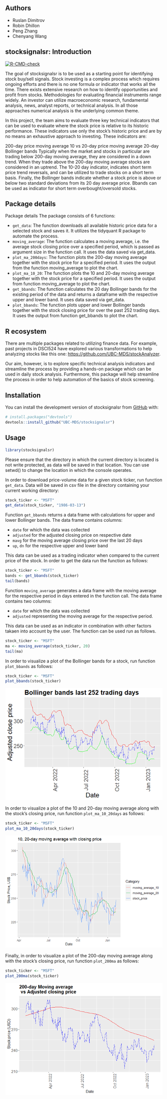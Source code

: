 
<!-- README.md is generated from README.Rmd. Please edit that file -->

## Authors

-   Ruslan Dimitrov
-   Robin Dhillon
-   Peng Zhang
-   Chenyang Wang

## stocksignalsr: Introduction

<!-- badges: start -->

[![R-CMD-check](https://github.com/UBC-MDS/stocksignalsr/actions/workflows/R-CMD-check.yaml/badge.svg)](https://github.com/UBC-MDS/stocksignalsr/actions/workflows/R-CMD-check.yaml)

<!-- badges: end -->

The goal of stocksignalsr is to be used as a starting point for
identifying stock buy/sell signals. Stock investing is a complex process
which requires ongoing efforts and there is no one formula or indicator
that works all the time. There exists extensive research on how to
identify opportunities and profit from stocks. Methodologies for
evaluating financial instruments range widely. An investor can utilize
macroeconomic research, fundamental analysis, news, analyst reports, or
technical analysis. In all those approaches numerical analysis is the
underlying common theme.

In this project, the team aims to evaluate three key technical
indicators that can be used to evaluate where the stock price is
relative to its historic performance. These indicators use only the
stock’s historic price and are by no means an exhaustive approach to
investing. These indicators are:

200-day price moving average 10 vs 20-day price moving average 20-day
Bollinger bands Typically when the market and stocks in particular are
trading below 200-day moving average, they are considered in a down
trend. When they trade above the 200-day moving average stocks are
considered in an uptrend. The 10-20 day indicator, indicates short term
price trend reversals, and can be utilized to trade stocks on a short
term basis. Finally, the Bollinger bands indicate whether a stock price
is above or below two standard deviations from its 20 day average price.
Bbands can be used as indicator for short term overbought/oversold
stocks.

## Package details

Package details The package consists of 6 functions:

-   `get_data`: The function downloads all available historic price data
    for a selected stock and saves it. It utilizes the tidyquant R
    package to automate the process.
-   `moving_average`: The function calculates a moving average, i.e. the
    average stock closing price over a specified period, which is passed
    as argument size in the function call. It uses the data saved via
    get_data.
-   `plot_ma_200days`: The function plots the 200-day moving average
    together with the stock price for a specified period. It uses the
    output from the function moving_average to plot the chart.
-   `plot_ma_10_20`: The function plots the 10 and 20-day moving average
    together with the stock price for a specified period. It uses the
    output from function moving_average to plot the chart.
-   `get_bbands`: The function calculates the 20 day Bollinger bands for
    the existing period of the data and returns a dataframe with the
    respective upper and lower band. It uses data saved via get_data.
-   `plot_bbands`: The function plots upper and lower Bollinger bands
    together with the stock closing price for over the past 252 trading
    days. It uses the output from function get_bbands to plot the chart.

## R ecosystem

There are multiple packages related to utilizing finance data. For
example, past projects in DSCI524 have explored various transformations
to help analyzing stocks like this one:
<https://github.com/UBC-MDS/stockAnalyzer>.

Our aim, however, is to explore specific technical analysis indicators
and streamline the process by providing a hands-on package which can be
used in daily stock analysis. Furthermore, this package will help
streamline the process in order to help automation of the basics of
stock screening.

## Installation

You can install the development version of stocksignalsr from
[GitHub](https://github.com/) with:

``` r
# install.packages("devtools")
devtools::install_github("UBC-MDS/stocksignalsr")
```

## Usage

``` r
library(stocksignalsr)
```

Please ensure that the directory in which the current directory is
located is not write protected, as data will be saved in that location.
You can use setwd() to change the location in which the console
operates.

In order to download price-volume data for a given stock ticker, run
function `get_data`. Data will be saved in csv file in the directory
containing your current working directory:

``` r
stock_ticker <- "MSFT"
get_data(stock_ticker, "1986-03-13")
```

Function `get_bbands` returns a data frame with calculations for upper
and lower Bollinger bands. The data frame contains columns:

-   `date` for which the data was collected
-   `adjusted` for the adjusted closing price on respective date
-   `mavg` for the moving average closing price over the last 20 days
-   `up`, `dn` for the respective upper and lower band

This data can be used as a trading indicator when compared to the
current price of the stock. In order to get the data run the function as
follows:

``` r
stock_ticker <- "MSFT"
bands <- get_bbands(stock_ticker)
tail(bands)
```

Function `moving_average` generates a data frame with the moving average
for the respective period in days entered in the function call. The data
frame contains two columns:

-   `date` for which the data was collected
-   `adjusted` representing the moving average for the respective
    period.

This data can be used as an indicator in combination with other factors
takaen into account by the user. The function can be used run as
follows.

``` r
stock_ticker <- "MSFT"
ma <- moving_average(stock_ticker, 20)
tail(ma)
```

In order to visualize a plot of the Bollinger bands for a stock, run
function `plot_bbands` as follows:

``` r
stock_ticker <- "MSFT"
plot_bbands(stock_ticker)
```

![](man/figures/README-unnamed-chunk-4-1.png)

In order to visualize a plot of the 10 and 20-day moving average along
with the stock’s closing price, run function `plot_ma_10_20days` as
follows:

``` r
stock_ticker <- "MSFT"
plot_ma_10_20days(stock_ticker)
```

![](man/figures/README-unnamed-chunk-7-1.png)

Finally, in order to visualize a plot of the 200-day moving average
along with the stock’s closing price, run function `plot_200ma` as
follows:

``` r
stock_ticker <- "MSFT"
plot_200ma(stock_ticker)
```

![](man/figures/README-unnamed-chunk-8-1.png)
